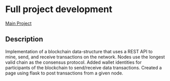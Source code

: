 # Full project development
[Main Project](https://github.com/IE-Blockchain-Team/python_blockchain_app)


## Description
Implementation of a blockchain data-structure that uses a REST API to mine, send, and receive transactions on the network.  Nodes use the longest valid chain as the consensus protocol.  Added wallet identities for participants of the blockchain to send/receive data transactions.  Created a page using flask to post transactions from a given node.
